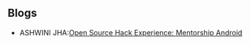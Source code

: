 ## Blogs
- ASHWINI JHA:[Open Source Hack Experience: Mentorship Android](https://medium.com/@ashwinijha006/open-source-hack-experience-mentorship-android-e47216adb471?source=friends_link&sk=0e5464bae20bf509e41aff1524d69aad)
